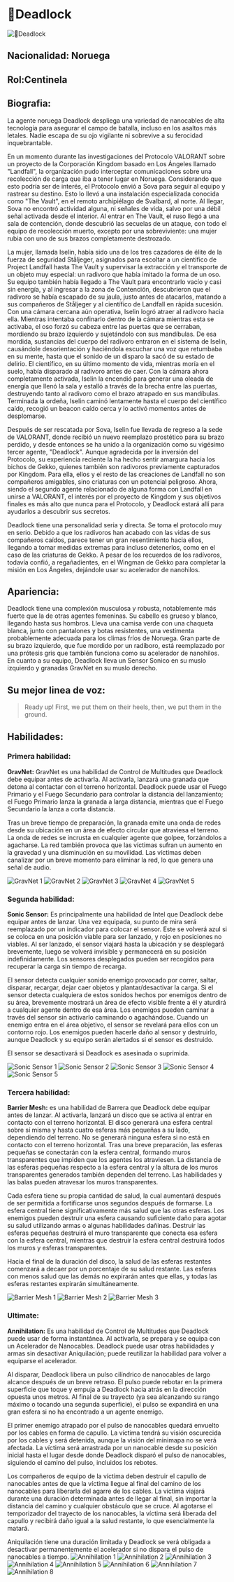 # **🎇Deadlock**

![🎇Deadlock](https://static.wikia.nocookie.net/valorant/images/e/eb/Deadlock_icon.png/revision/latest/scale-to-width-down/1000?cb=20230627132804)

## **Nacionalidad: Noruega**

## **Rol:Centinela**

## **Biografia:**

La agente noruega Deadlock despliega una variedad de nanocables de alta tecnología para asegurar el campo de batalla, incluso en los asaltos más letales. Nadie escapa de su ojo vigilante ni sobrevive a su ferocidad inquebrantable.

En un momento durante las investigaciones del Protocolo VALORANT sobre un proyecto de la Corporación Kingdom basado en Los Ángeles llamado "Landfall", la organización pudo interceptar comunicaciones sobre una recolección de carga que iba a tener lugar en Noruega. Considerando que esto podría ser de interés, el Protocolo envió a Sova para seguir al equipo y rastrear su destino. Esto lo llevó a una instalación especializada conocida como "The Vault", en el remoto archipiélago de Svalbard, al norte. Al llegar, Sova no encontró actividad alguna, ni señales de vida, salvo por una débil señal activada desde el interior. Al entrar en The Vault, el ruso llegó a una sala de contención, donde descubrió las secuelas de un ataque, con todo el equipo de recolección muerto, excepto por una sobreviviente: una mujer rubia con uno de sus brazos completamente destrozado.

La mujer, llamada Iselin, había sido una de los tres cazadores de élite de la fuerza de seguridad Ståljeger, asignados para escoltar a un científico de Project Landfall hasta The Vault y supervisar la extracción y el transporte de un objeto muy especial: un radivoro que había imitado la forma de un oso. Su equipo también había llegado a The Vault para encontrarlo vacío y casi sin energía, y al ingresar a la zona de Contención, descubrieron que el radivoro se había escapado de su jaula, justo antes de atacarlos, matando a sus compañeros de Ståljeger y al científico de Landfall en rápida sucesión. Con una cámara cercana aún operativa, Iselin logró atraer al radivoro hacia ella. Mientras intentaba confinarlo dentro de la cámara mientras esta se activaba, el oso forzó su cabeza entre las puertas que se cerraban, mordiendo su brazo izquierdo y sujetándolo con sus mandíbulas. De esa mordida, sustancias del cuerpo del radivoro entraron en el sistema de Iselin, causándole desorientación y haciéndola escuchar una voz que retumbaba en su mente, hasta que el sonido de un disparo la sacó de su estado de delirio. El científico, en su último momento de vida, mientras moría en el suelo, había disparado al radivoro antes de caer. Con la cámara ahora completamente activada, Iselin la encendió para generar una oleada de energía que llenó la sala y estalló a través de la brecha entre las puertas, destruyendo tanto al radivoro como el brazo atrapado en sus mandíbulas. Terminada la ordeña, Iselin caminó lentamente hasta el cuerpo del científico caído, recogió un beacon caído cerca y lo activó momentos antes de desplomarse.

Después de ser rescatada por Sova, Iselin fue llevada de regreso a la sede de VALORANT, donde recibió un nuevo reemplazo prostético para su brazo perdido, y desde entonces se ha unido a la organización como su vigésimo tercer agente, "Deadlock". Aunque agradecida por la inversión del Protocolo, su experiencia reciente la ha hecho sentir amargura hacia los bichos de Gekko, quienes también son radivoros previamente capturados por Kingdom. Para ella, ellos y el resto de las creaciones de Landfall no son compañeros amigables, sino criaturas con un potencial peligroso. Ahora, siendo el segundo agente relacionado de alguna forma con Landfall en unirse a VALORANT, el interés por el proyecto de Kingdom y sus objetivos finales es más alto que nunca para el Protocolo, y Deadlock estará allí para ayudarlos a descubrir sus secretos.

Deadlock tiene una personalidad seria y directa. Se toma el protocolo muy en serio. Debido a que los radívoros han acabado con las vidas de sus compañeros caídos, parece tener un gran resentimiento hacia ellos, llegando a tomar medidas extremas para incluso detenerlos, como en el caso de las criaturas de Gekko. A pesar de los recuerdos de los radívoros, todavía confió, a regañadientes, en el Wingman de Gekko para completar la misión en Los Ángeles, dejándole usar su acelerador de nanohilos.

## **Apariencia:**

Deadlock tiene una complexión musculosa y robusta, notablemente más fuerte que la de otras agentes femeninas. Su cabello es grueso y blanco, llegando hasta sus hombros. Lleva una camisa verde con una chaqueta blanca, junto con pantalones y botas resistentes, una vestimenta probablemente adecuada para los climas fríos de Noruega. Gran parte de su brazo izquierdo, que fue mordido por un radíboro, está reemplazado por una prótesis gris que también funciona como su acelerador de nanohilos. En cuanto a su equipo, Deadlock lleva un Sensor Sonico en su muslo izquierdo y granadas GravNet en su muslo derecho.

## **Su mejor linea de voz:**

> Ready up! First, we put them on their heels, then, we put them in the ground.

## **Habilidades:**

### **Primera habilidad:**

**GravNet:**
GravNet es una habilidad de Control de Multitudes que Deadlock debe equipar antes de activarla. Al activarla, lanzará una granada que detona al contactar con el terreno horizontal. Deadlock puede usar el Fuego Primario y el Fuego Secundario para controlar la distancia del lanzamiento; el Fuego Primario lanza la granada a larga distancia, mientras que el Fuego Secundario la lanza a corta distancia.

Tras un breve tiempo de preparación, la granada emite una onda de redes desde su ubicación en un área de efecto circular que atraviesa el terreno. La onda de redes se incrusta en cualquier agente que golpee, forzándolos a agacharse. La red también provoca que las víctimas sufran un aumento en la gravedad y una disminución en su movilidad. Las víctimas deben canalizar por un breve momento para eliminar la red, lo que genera una señal de audio.

![GravNet 1](https://static.wikia.nocookie.net/valorant/images/e/ef/GravNet_Equip.png/revision/latest/scale-to-width-down/1000?cb=20230704154850)
![GravNet 2](https://static.wikia.nocookie.net/valorant/images/4/45/GravNet_Primary_Fire_Cast.png/revision/latest/scale-to-width-down/1000?cb=20230704154848)
![GravNet 3](https://static.wikia.nocookie.net/valorant/images/d/d0/GravNet_Alt_Fire_Cast.png/revision/latest/scale-to-width-down/1000?cb=20230704154847)
![GravNet 4](https://static.wikia.nocookie.net/valorant/images/c/c2/GravNet_Activation.png/revision/latest/scale-to-width-down/1000?cb=20230704154843)
![GravNet 5](https://static.wikia.nocookie.net/valorant/images/1/1d/GravNet_Slow.png/revision/latest/scale-to-width-down/1000?cb=20230704154845)

### **Segunda habilidad:**

**Sonic Sensor:**
Es principalmente una habilidad de Intel que Deadlock debe equipar antes de lanzar. Una vez equipada, su punto de mira será reemplazado por un indicador para colocar el sensor. Este se volverá azul si se coloca en una posición viable para ser lanzado, y rojo en posiciones no viables. Al ser lanzado, el sensor viajará hasta la ubicación y se desplegará brevemente, luego se volverá invisible y permanecerá en su posición indefinidamente. Los sensores desplegados pueden ser recogidos para recuperar la carga sin tiempo de recarga.

El sensor detecta cualquier sonido enemigo provocado por correr, saltar, disparar, recargar, dejar caer objetos y plantar/desactivar la carga. Si el sensor detecta cualquiera de estos sonidos hechos por enemigos dentro de su área, brevemente mostrará un área de efecto visible frente a él y aturdirá a cualquier agente dentro de esa área. Los enemigos pueden caminar a través del sensor sin activarlo caminando o agachándose. Cuando un enemigo entra en el área objetivo, el sensor se revelará para ellos con un contorno rojo. Los enemigos pueden hacerle daño al sensor y destruirlo, aunque Deadlock y su equipo serán alertados si el sensor es destruido.

El sensor se desactivará si Deadlock es asesinada o suprimida.

![Sonic Sensor 1](https://static.wikia.nocookie.net/valorant/images/b/b9/Sonic_Sensor_Equip.png/revision/latest/scale-to-width-down/1000?cb=20230704154841)
![Sonic Sensor 2](https://static.wikia.nocookie.net/valorant/images/c/c0/Sonic_Sensor_Cast.png/revision/latest/scale-to-width-down/1000?cb=20230704154842)
![Sonic Sensor 3](https://static.wikia.nocookie.net/valorant/images/b/b0/Sonic_Sensor_Activation.png/revision/latest/scale-to-width-down/1000?cb=20230704154834)
![Sonic Sensor 4](https://static.wikia.nocookie.net/valorant/images/c/c3/Sonic_Sensor_Triggered.png/revision/latest/scale-to-width-down/1000?cb=20230704154851)
![Sonic Sensor 5](https://static.wikia.nocookie.net/valorant/images/d/de/Sonic_Sensor_Recall.png/revision/latest/scale-to-width-down/1000?cb=20240121103307)

### **Tercera habilidad:**

**Barrier Mesh:**
es una habilidad de Barrera que Deadlock debe equipar antes de lanzar. Al activarla, lanzará un disco que se activa al entrar en contacto con el terreno horizontal. El disco generará una esfera central sobre sí misma y hasta cuatro esferas más pequeñas a su lado, dependiendo del terreno. No se generará ninguna esfera si no está en contacto con el terreno horizontal. Tras una breve preparación, las esferas pequeñas se conectarán con la esfera central, formando muros transparentes que impiden que los agentes los atraviesen. La distancia de las esferas pequeñas respecto a la esfera central y la altura de los muros transparentes generados también dependen del terreno. Las habilidades y las balas pueden atravesar los muros transparentes.

Cada esfera tiene su propia cantidad de salud, la cual aumentará después de ser permitida a fortificarse unos segundos después de formarse. La esfera central tiene significativamente más salud que las otras esferas. Los enemigos pueden destruir una esfera causando suficiente daño para agotar su salud utilizando armas o algunas habilidades dañinas. Destruir las esferas pequeñas destruirá el muro transparente que conecta esa esfera con la esfera central, mientras que destruir la esfera central destruirá todos los muros y esferas transparentes.

Hacia el final de la duración del disco, la salud de las esferas restantes comenzará a decaer por un porcentaje de su salud restante. Las esferas con menos salud que las demás no expirarán antes que ellas, y todas las esferas restantes expirarán simultáneamente.

![Barrier Mesh 1](https://static.wikia.nocookie.net/valorant/images/9/97/Barrier_Mesh_Equip.png/revision/latest/scale-to-width-down/1000?cb=20240121102531)
![Barrier Mesh 2](https://static.wikia.nocookie.net/valorant/images/d/d8/Barrier_Mesh_Cast.png/revision/latest/scale-to-width-down/1000?cb=20240121102544)
![Barrier Mesh 3](https://static.wikia.nocookie.net/valorant/images/1/1a/Barrier_Mesh_Activation.png/revision/latest/scale-to-width-down/1000?cb=20240121102552)

### **Ultimate:**

**Annihilation:**
Es una habilidad de Control de Multitudes que Deadlock puede usar de forma instantánea. Al activarla, se prepara y se equipa con un Acelerador de Nanocables. Deadlock puede usar otras habilidades y armas sin desactivar Aniquilación; puede reutilizar la habilidad para volver a equiparse el acelerador.

Al disparar, Deadlock libera un pulso cilíndrico de nanocables de largo alcance después de un breve retraso. El pulso puede rebotar en la primera superficie que toque y empuja a Deadlock hacia atrás en la dirección opuesta unos metros. Al final de su trayecto (ya sea alcanzando su rango máximo o tocando una segunda superficie), el pulso se expandirá en una gran esfera si no ha encontrado a un agente enemigo.

El primer enemigo atrapado por el pulso de nanocables quedará envuelto por los cables en forma de capullo. La víctima tendrá su visión oscurecida por los cables y será detenida, aunque la visión del minimapa no se verá afectada. La víctima será arrastrada por un nanocable desde su posición inicial hasta el lugar desde donde Deadlock disparó el pulso de nanocables, siguiendo el camino del pulso, incluidos los rebotes.

Los compañeros de equipo de la víctima deben destruir el capullo de nanocables antes de que la víctima llegue al final del camino de los nanocables para liberarla del agarre de los cables. La víctima viajará durante una duración determinada antes de llegar al final, sin importar la distancia del camino y cualquier obstáculo que se cruce. Al agotarse el temporizador del trayecto de los nanocables, la víctima será liberada del capullo y recibirá daño igual a la salud restante, lo que esencialmente la matará.

Aniquilación tiene una duración limitada y Deadlock se verá obligada a desactivar permanentemente el acelerador si no dispara el pulso de nanocables a tiempo.
![Annihilation 1](https://static.wikia.nocookie.net/valorant/images/8/88/Annihilation_Summon.png/revision/latest/scale-to-width-down/1000?cb=20230704154833)
![Annihilation 2](https://static.wikia.nocookie.net/valorant/images/9/99/Annihilation_Equip.png/revision/latest/scale-to-width-down/1000?cb=20230704154831)
![Annihilation 3](https://static.wikia.nocookie.net/valorant/images/9/9e/Annihilation_Cast.png/revision/latest/scale-to-width-down/1000?cb=20230705154745)
![Annihilation 4](https://static.wikia.nocookie.net/valorant/images/e/e3/Annihilation_Activation.png/revision/latest/scale-to-width-down/1000?cb=20230704154829)
![Annihilation 5](https://static.wikia.nocookie.net/valorant/images/a/a8/Annihilation_Target_Captured.png/revision/latest/scale-to-width-down/1000?cb=20230704154853)
![Annihilation 6](https://static.wikia.nocookie.net/valorant/images/f/fa/Annihilation_Target_Cocooned.png/revision/latest/scale-to-width-down/1000?cb=20230704154854)
![Annihilation 7](https://static.wikia.nocookie.net/valorant/images/d/da/Annihilation_Target_Killed.png/revision/latest/scale-to-width-down/1000?cb=20230704154855)
![Annihilation 8](https://static.wikia.nocookie.net/valorant/images/1/18/Cocoon_1P.png/revision/latest/scale-to-width-down/1000?cb=20230715090655)
